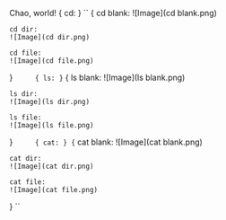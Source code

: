 Chao, world!
{
cd:
}
``
{
    cd blank:
    ![Image](cd blank.png)
   
    cd dir:
    ![Image](cd dir.png)
    
    cd file:
    ![Image](cd file.png)
}
``     
{
ls:
}
``
{
    ls blank:
    ![Image](ls blank.png)
    
    ls dir:
    ![Image](ls dir.png)
    
    ls file:
    ![Image](ls file.png)
}
``     
{
cat:
}
{
`` 
    cat blank:
    ![Image](cat blank.png)
    
    cat dir:
    ![Image](cat dir.png)
    
    cat file:
    ![Image](cat file.png)
}
``     
